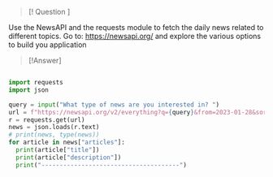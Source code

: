 >[! Question ]
>
Use the NewsAPI and the requests module to fetch the daily news related to different topics. Go to: https://newsapi.org/ and explore the various options to build you application


>[!Answer]
```python 

import requests
import json

query = input("What type of news are you interested in? ")
url = f"https://newsapi.org/v2/everything?q={query}&from=2023-01-28&sortBy=publishedAt&apiKey=dbe57b028aeb41e285a226a94865f7a7"
r = requests.get(url)
news = json.loads(r.text)
# print(news, type(news))
for article in news["articles"]:
  print(article["title"])
  print(article["description"])
  print("--------------------------------------")
  
```